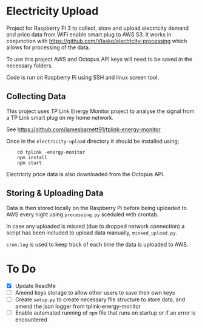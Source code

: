 # Electricity Upload

Project for Raspberry Pi 3 to collect, store and upload electricity demand and price data from WiFi enable smart plug to AWS S3. It works in conjunction with https://github.com/Vlasko/electricity-processing which allows for processing of the data.

To use this project AWS and Octopus API keys will need to be saved in the necessary folders.

Code is run on Raspberry Pi using SSH and linux screen tool.

## Collecting Data
This project uses TP Link Energy Monitor project to analyse the signal from a TP Link smart plug on my home network.

See https://github.com/jamesbarnett91/tplink-energy-monitor

Once in the `electricity-upload` directory it should be installed using;

```    git clone https://github.com/jamesbarnett91/tplink-energy-monitor
    cd tplink -energy-monitor
    npm install
    npm start
```

Electricity price data is also downloaded from the Octopus API.

## Storing & Uploading Data
Data is then stored locally on the Raspberry Pi before being uploaded to AWS every night using `processing.py` sceduled with crontab.

In case any uploaded is missed (due to dropped network connection) a script has been included to upload data manually, `missed_upload.py`.

`cron.log` is used to keep track of each time the data is uploaded to AWS.

# To Do
- [x] Update ReadMe
- [ ] Amend keys storage to allow other users to save their own keys
- [ ] Create `setup.py` to create necessary file structure to store data, and amend the json logger from tplink-energy-monitor
- [ ] Enable automated running of `npm` file that runs on startup or if an error is encountered
